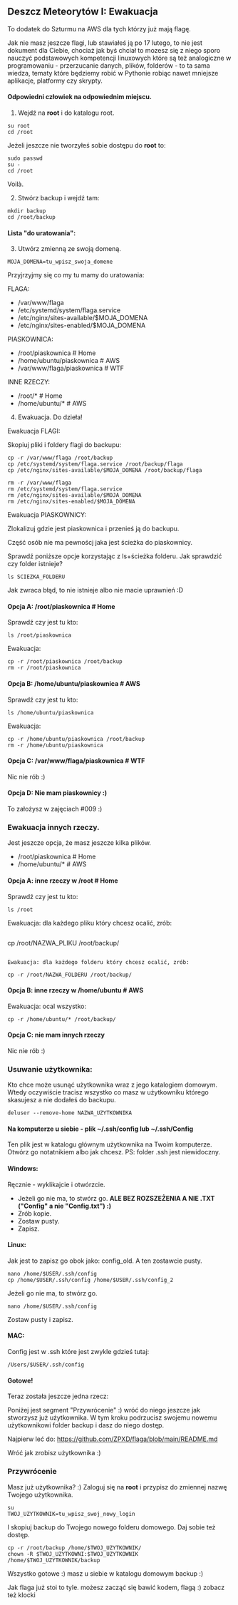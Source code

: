 ## Deszcz Meteorytów I: Ewakuacja

To dodatek do Szturmu na AWS dla tych którzy już mają flagę.

Jak nie masz jeszcze flagi, lub stawiałeś ją po 17 lutego, to nie jest dokument dla Ciebie, chociaż jak byś chciał to mozesz się z niego sporo nauczyć podstawowych kompetencji linuxowych które są też analogiczne w programowaniu - przerzucanie danych, plików, folderów - to ta sama wiedza, tematy które będziemy robić w Pythonie robiąc nawet mniejsze aplikacje, platformy czy skrypty.

#### Odpowiedni człowiek na odpowiednim miejscu.

1. Wejdź na **root** i do katalogu root.
```
su root
cd /root
```
Jeżeli jeszcze nie tworzyłeś sobie dostępu do **root** to:
```
sudo passwd
su -
cd /root
```

Voilà.


2. Stwórz backup i wejdź tam:
```
mkdir backup
cd /root/backup
```

#### Lista "do uratowania":

3. Utwórz zmienną ze swoją domeną.
```
MOJA_DOMENA=tu_wpisz_swoja_domene
```
Przyjrzyjmy się co my tu mamy do uratowania:

FLAGA:
- /var/www/flaga
- /etc/systemd/system/flaga.service
- /etc/nginx/sites-available/$MOJA_DOMENA
- /etc/nginx/sites-enabled/$MOJA_DOMENA

PIASKOWNICA:
- /root/piaskownica # Home
- /home/ubuntu/piaskownica # AWS
- /var/www/flaga/piaskownica # WTF

INNE RZECZY:
- /root/* # Home
- /home/ubuntu/* # AWS

4. Ewakuacja. Do dzieła!


Ewakuacja FLAGI:

Skopiuj pliki i foldery flagi do backupu:
```
cp -r /var/www/flaga /root/backup
cp /etc/systemd/system/flaga.service /root/backup/flaga
cp /etc/nginx/sites-available/$MOJA_DOMENA /root/backup/flaga
```

```
rm -r /var/www/flaga
rm /etc/systemd/system/flaga.service
rm /etc/nginx/sites-available/$MOJA_DOMENA
rm /etc/nginx/sites-enabled/$MOJA_DOMENA
```

Ewakuacja PIASKOWNICY:

Zlokalizuj gdzie jest piaskownica i przenieś ją do backupu.

Część osób nie ma pewnoścj jaka jest ścieżka do piaskownicy.

Sprawdź poniższe opcje korzystając z ls+ścieżka folderu.
Jak sprawdzić czy folder istnieje?
```
ls SCIEZKA_FOLDERU
```
Jak zwraca błąd, to nie istnieje albo nie macie uprawnień :D



#### Opcja A: /root/piaskownica # Home

Sprawdź czy jest tu kto:
```
ls /root/piaskownica
```
Ewakuacja:
```
cp -r /root/piaskownica /root/backup
rm -r /root/piaskownica
```

#### Opcja B: /home/ubuntu/piaskownica # AWS

Sprawdź czy jest tu kto:
```
ls /home/ubuntu/piaskownica
```
Ewakuacja:
```
cp -r /home/ubuntu/piaskownica /root/backup
rm -r /home/ubuntu/piaskownica
```
#### Opcja C: /var/www/flaga/piaskownica # WTF

Nic nie rób :) 

#### Opcja D: Nie mam piaskownicy :)

To założysz w zajęciach #009 :)


### Ewakuacja innych rzeczy.

Jest jeszcze opcja, że masz jeszcze kilka plików.
- /root/piaskownica # Home
- /home/ubuntu/* # AWS

#### Opcja A: inne rzeczy w /root # Home

Sprawdź czy jest tu kto:
```
ls /root
```
Ewakuacja: dla każdego pliku który chcesz ocalić, zrób:
```
```
cp /root/NAZWA_PLIKU /root/backup/
```

Ewakuacja: dla każdego folderu który chcesz ocalić, zrób:
```
```
cp -r /root/NAZWA_FOLDERU /root/backup/
```

#### Opcja B: inne rzeczy w /home/ubuntu # AWS

Ewakuacja: ocal wszystko:
```
cp -r /home/ubuntu/* /root/backup/
```

#### Opcja C: nie mam innych rzeczy

Nic nie rób :) 



### Usuwanie użytkownika:

Kto chce może usunąć użytkownika wraz z jego katalogiem domowym. Wtedy oczywiście tracisz wszystko co masz w użytkowniku którego skasujesz a nie dodałeś do backupu.

```
deluser --remove-home NAZWA_UZYTKOWNIKA
```

#### Na komputerze u siebie - plik ~/.ssh/config lub ~/.ssh/Config

Ten plik jest w katalogu głównym użytkownika na Twoim komputerze. Otwórz go notatnikiem albo jak chcesz. PS: folder .ssh jest niewidoczny.

#### Windows:

Ręcznie - wyklikajcie i otwórzcie. 
- Jeżeli go nie ma, to stwórz go. **ALE BEZ ROZSZEŻENIA A NIE .TXT ("Config" a nie "Config.txt") :)**
- Zrób kopie.
- Zostaw pusty.
- Zapisz.

#### Linux:

Jak jest to zapisz go obok jako: config_old. A ten zostawcie pusty.
```
nano /home/$USER/.ssh/config
cp /home/$USER/.ssh/config /home/$USER/.ssh/config_2
```
Jeżeli go nie ma, to stwórz go. 
```
nano /home/$USER/.ssh/config
```
Zostaw pusty i zapisz.

#### MAC:

Config jest w .ssh które jest zwykle gdzieś tutaj:
```
/Users/$USER/.ssh/config
```

#### Gotowe!

Teraz została jeszcze jedna rzecz:

Poniżej jest segment "Przywrócenie" :) wróć do niego jeszcze jak stworzysz już użytkownika. W tym kroku podrzucisz swojemu nowemu użytkownikowi folder backup i dasz do niego dostęp.

Najpierw leć do: https://github.com/ZPXD/flaga/blob/main/README.md

Wróć jak zrobisz użytkownika :)

### Przywrócenie

Masz już użytkownika? :) Zaloguj się na **root** i przypisz do zmiennej nazwę Twojego użytkownika.
```
su
TWOJ_UZYTKOWNIK=tu_wpisz_swoj_nowy_login
```
I skopiuj backup do Twojego nowego folderu domowego. Daj sobie też dostęp.
```
cp -r /root/backup /home/$TWOJ_UZYTKOWNIK/
chown -R $TWOJ_UZYTKOWNI:$TWOJ_UZYTKOWNIK /home/$TWOJ_UZYTKOWNIK/backup
```

Wszystko gotowe :) masz u siebie w katalogu domowym backup :)

Jak flaga już stoi to tyle. możesz zacząć się bawić kodem, flagą :) zobacz też klocki



